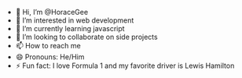 - 👋 Hi, I’m @HoraceGee
- 👀 I’m interested in web development 
- 🌱 I’m currently learning javascript
- 💞️ I’m looking to collaborate on side projects
- 📫 How to reach me 
- 😄 Pronouns: He/Him
- ⚡ Fun fact: I love Formula 1 and my favorite driver is Lewis Hamilton 

<!---
HoraceGee/HoraceGee is a ✨ special ✨ repository because its `README.md` (this file) appears on your GitHub profile.
You can click the Preview link to take a look at your changes.
--->
